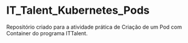 # IT_Talent_Kubernetes_Pods
Repositório criado para a atividade prática de Criação de um Pod com Container do programa ITTalent.
